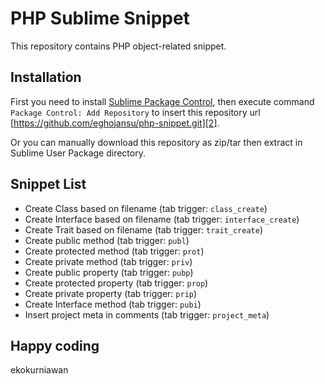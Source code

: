 # PHP Sublime Snippet

This repository contains PHP object-related snippet.

## Installation

First you need to install [Sublime Package Control][1], then execute command `Package Control: Add Repository` to insert this repository url [https://github.com/eghojansu/php-snippet.git][2].

Or you can manually download this repository as zip/tar then extract in Sublime User Package directory.

## Snippet List

* Create Class based on filename (tab trigger: `class_create`)
* Create Interface based on filename (tab trigger: `interface_create`)
* Create Trait based on filename (tab trigger: `trait_create`)
* Create public method (tab trigger: `publ`)
* Create protected method (tab trigger: `prot`)
* Create private method (tab trigger: `priv`)
* Create public property (tab trigger: `pubp`)
* Create protected property (tab trigger: `prop`)
* Create private property (tab trigger: `prip`)
* Create Interface method (tab trigger: `pubi`)
* Insert project meta in comments (tab trigger: `project_meta`)

Happy coding 
--
ekokurniawan

[1]: https://packagecontrol.io/installation
[2]: https://github.com/eghojansu/php-snippet.git